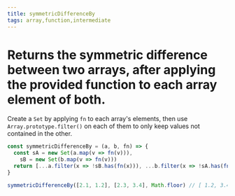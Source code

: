 ```yaml
---
title: symmetricDifferenceBy
tags: array,function,intermediate
---
```


# Returns the symmetric difference between two arrays, after applying the provided function to each array element of both.

Create a `Set` by applying `fn` to each array's elements, then use `Array.prototype.filter()` on each of them to only keep values not contained in the other.

```js
const symmetricDifferenceBy = (a, b, fn) => {
  const sA = new Set(a.map(v => fn(v))),
    sB = new Set(b.map(v => fn(v)))
  return [...a.filter(x => !sB.has(fn(x))), ...b.filter(x => !sA.has(fn(x)))]
}
```

```js
symmetricDifferenceBy([2.1, 1.2], [2.3, 3.4], Math.floor) // [ 1.2, 3.4 ]
```
